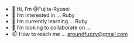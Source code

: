 - 👋 Hi, I’m @Fujita-Ryusei
- 👀 I’m interested in ... Ruby
- 🌱 I’m currently learning ... Ruby
- 💞️ I’m looking to collaborate on ...
- 📫 How to reach me ... aroundfuzzy@gmail.com

<!---
Fujita-Ryusei/Fujita-Ryusei is a ✨ special ✨ repository because its `README.md` (this file) appears on your GitHub profile.
You can click the Preview link to take a look at your changes.
--->
